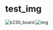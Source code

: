 # test_img
![k230_board](https://kendryte-download.canaan-creative.com/k230/downloads/doc_images/k230_unsip_board.png)
![img](https://smms.app/image/JvWblRAdxGCD8hU)
